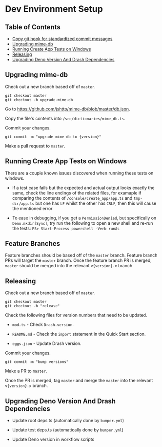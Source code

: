 # Dev Environment Setup

## Table of Contents

* [Copy git hook for standardized commit messages](#copy-git-hook-for-standardized-commit-messages)
* [Upgrading mime-db](#upgrading-mime-db)
* [Running Create App Tests on Windows](#running-create-app-tests-on-windows)
* [Releasing](#releasing)
* [Upgrading Deno Version And Drash Dependencies](#upgrading-deno-version-and-drash-dependencies)

## Upgrading mime-db

Check out a new branch based off of `master`.

```
git checkout master
git checkout -b upgrade-mime-db
```

Go to https://github.com/jshttp/mime-db/blob/master/db.json.

Copy the file's contents into `/src/dictionaries/mime_db.ts`.

Commit your changes.

```
git commit -m "upgrade mime-db to {version}"
```

Make a pull request to `master`.

## Running Create App Tests on Windows

There are a couple known issues discovered when running these tests on windows.

* If a test case fails but the expected and actual output looks exactly the same, check the line endings of the related files, for examaple if comparing the contents of `/console/create_app/app.ts` and `tmp-dir/app.ts` but one has `LF` whilst the other has `CRLF`, then this will cause the mentioned error

* To ease in debugging, if you get a `PermissionDenied`, but specifically on ` Deno.mkdir[Sync]`, try run the following to open a new shell and re-run the tests: `PS> Start-Process powershell -Verb runAs`

## Feature Branches

Feature branches should be based off of the `master` branch. Feature branch PRs will target the `master` branch. Once the feature branch PR is merged, `master` should be merged into the relevant `v{version}.x` branch.

## Releasing

Check out a new branch based off of `master`.

```
git checkout master
git checkout -b "release"
```

Check the following files for version numbers that need to be updated.

* `mod.ts` - Check `Drash.version`.

* `README.md` - Check the `import` statement in the Quick Start section.

* `eggs.json` - Update Drash version.

Commit your changes.

```
git commit -m "bump versions"
```

Make a PR to `master`.

Once the PR is merged, tag `master` and merge the `master` into the relevant `v{version}.x` branch.

## Upgrading Deno Version And Drash Dependencies

* Update root deps.ts (automatically done by `bumper.yml`)

* Update test deps.ts (automatically done by `bumper.yml`)

* Update Deno version in workflow scripts
